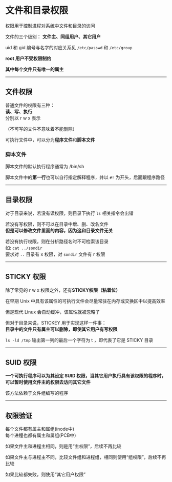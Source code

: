 # 文件和目录权限

权限用于控制进程对系统中文件和目录的访问  

文件的三个级别：
**文件主、同组用户、其它用户**  

uid 和 gid 编号与名字的对应关系见 `/etc/passwd` 和 `/etc/group`  

**root 用户不受权限制约**  

**其中每个文件只有唯一的属主**  

-------------------
## 文件权限
普通文件的权限有三种：  
**读、写、执行**  
分别以 r w x 表示  

（不可写的文件不意味着不能删除）  

可执行文件中，可以分为**程序文件**和**脚本文件**   

### 脚本文件
脚本文件的默认执行程序通常为 /bin/sh 

脚本文件中的**第一行**也可以自行指定解释程序，并以 `#!` 为开头，后面跟程序路径  

--------------
## 目录权限
对于目录来说，若没有读权限，则目录下执行 `ls` 相关指令会出错  

若没有写权限，则不可以在目录中增、删、改名文件  
**但是可以修改文件里面的内容，因为这和目录文件无关**  

若没有执行权限，则在分析路径名时不可检索该目录  
如: `cat ../sondir`  
要求对 `..` 目录有 x 权限，对 `sondir` 文件有 r 权限  

----------------
## STICKY 权限
除了常见的 r w x 权限之外，还有**STICKY权限（粘着位）**  

在早期 Unix 中具有该属性的可执行文件会尽量常驻在内存或交换区中以提高效率  

但是现代 Linux 会自动缓冲，该属性就被忽略了  

但对于目录来说，STICKEY 用于实现这样一件事：  
**目录中的文件只有属主可以删除，即使其它用户有写权限**  

`ls -ld /tmp` 输出第一列的最后一个字符为 t ，即代表了它是 STICKY 目录  

---------------
## SUID 权限
**一个可执行程序可以为其设定 SUID 权限，当其它用户执行具有该权限的程序时，可以暂时使用文件主的权限去访问其它文件**  

该方法依赖于文件组编写的程序

----------------
## 权限验证
每个文件都有属主和属组(inode中)  
每个进程也都有属主和属组(PCB中)  

如果文件主和进程主相同，则是用“主权限”，后续不再比较  

如果文件主与进程主不同，比较文件组和进程组，相同则使用“组权限”，后续不再比较  

如果比较都失败，则使用“其它用户权限”  
